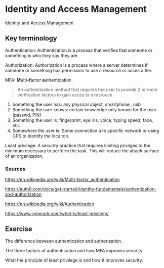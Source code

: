 # Identity and Access Management
Identity and Access Management

## Key terminology
Authentication: Authentication is a process that verifies that someone or something is who they say they are.  


Authorization:  Authorization is a process where a server determines if someone or something has permission to use a resource or acces a file. 


MFA: **M**ulti-**f**actor **a**uthentication.

>An authentication method that requires the user to provide 2 or more verification factors to gain acces to a resrouce.  
1) Something the user has: any physical object, smartphone , usb
2) Something the user knows: certain knowledge only known for the user (passwd, PIN)
3) Something the user is: fingerprint, eye iris, voice, typing speed, face, etc.  
4) Somewhere the user is: Some connection a to specific network or using GPS to identify the locaiton.

Least privilege: A security practice that requires limiting privilges to the minimum necessary to perform the task. This will reduce the attack surface of an organization. 

### Sources
https://en.wikipedia.org/wiki/Multi-factor_authentication

https://auth0.com/docs/get-started/identity-fundamentals/authentication-and-authorization  

https://en.wikipedia.org/wiki/Authentication

https://www.cyberark.com/what-is/least-privilege/

## Exercise
The difference between authentication and authorization.  

The three factors of authentication and how MFA improves security.  

What the principle of least privilege is and how it improves security.



